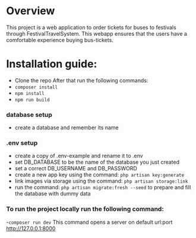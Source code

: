 # Overview
This project is a web application to order tickets for buses to festivals through FestivalTravelSystem. This webapp ensures that the users have a comfortable experience buying bus-tickets.  

# Installation guide:
- Clone the repo
After that run the following commands:
- `composer install`
- `npm install`
- `npm run build`

### database setup
- create a database and remember its name

### .env setup
- create a copy of .env-example and rename it to .env
- set DB_DATABASE to be the name of the database you just created
- set a correct DB_USERNAME and DB_PASSWORD
- create a new app key using the command: `php artisan key:generate`
- link images via storage using the command: `php artisan storage:link`
- run the command:  `php artisan migrate:fresh --seed` to prepare and fill the database with dummy data

### To run the project locally run the following command:
-`composer run dev`
This command opens a server on default url:port http://127.0.0.1:8000
